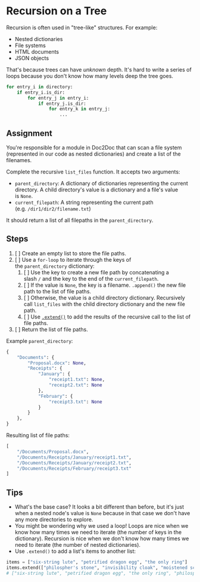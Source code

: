 # Recursion on a Tree

Recursion is often used in "tree-like" structures. For example:

- Nested dictionaries
- File systems
- HTML documents
- JSON objects

That's because trees can have _unknown_ depth. It's hard to write a series of loops because you don't know how many levels deep the tree goes.

```py
for entry_i in directory:
    if entry_i.is_dir:
        for entry_j in entry_i:
            if entry_j.is_dir:
                for entry_k in entry_j:
                    ...
```

## Assignment

You're responsible for a module in Doc2Doc that can scan a file system (represented in our code as nested dictionaries) and create a list of the filenames.

Complete the recursive `list_files` function. It accepts two arguments:

- `parent_directory`: A dictionary of dictionaries representing the current directory. A child directory's value is a dictionary and a file's value is `None`.
- `current_filepath`: A string representing the current path (e.g. `/dir1/dir2/filename.txt`)

It should return a list of all filepaths in the `parent_directory`.

## Steps

1. [ ] Create an empty list to store the file paths.
2. [ ] Use a `for-loop` to iterate through the keys of the `parent_directory` dictionary:
    1. [ ] Use the key to create a new file path by concatenating a slash `/` and the key to the end of the `current_filepath`.
    2. [ ] If the value is `None`, the key is a filename. `.append()` the new file path to the list of file paths.
    3. [ ] Otherwise, the value is a child directory dictionary. Recursively call `list_files` with the child directory dictionary and the new file path.
    4. [ ] Use [`.extend()`](https://docs.python.org/3/tutorial/datastructures.html#more-on-lists) to add the results of the recursive call to the list of file paths.
3. [ ] Return the list of file paths.

Example `parent_directory`:

```py
{
    "Documents": {
        "Proposal.docx": None,
        "Receipts": {
            "January": {
                "receipt1.txt": None,
                "receipt2.txt": None
            },
            "February": {
                "receipt3.txt": None
            }
        }
    },
}
```

Resulting list of file paths:

```py
[
    "/Documents/Proposal.docx",
    "/Documents/Receipts/January/receipt1.txt",
    "/Documents/Receipts/January/receipt2.txt",
    "/Documents/Receipts/February/receipt3.txt"
]
```
## Tips

- What's the base case? It looks a bit different than before, but it's just when a nested node's value is `None` because in that case we don't have any more directories to explore.
- You might be wondering why we used a loop! Loops are nice when we know how many times we need to iterate (the number of keys in the dictionary). Recursion is nice when we don't know how many times we need to iterate (the number of nested dictionaries).
- Use `.extend()` to add a list's items to another list:

```py
items = ["six-string lute", "petrified dragon egg", "the only ring"]
items.extend(["philospher's stone", "invisibility cloak", "moistened scimitar"])
# ["six-string lute", "petrified dragon egg", "the only ring", "philospher's stone", "invisibility cloak", "moistened scimitar"]
```